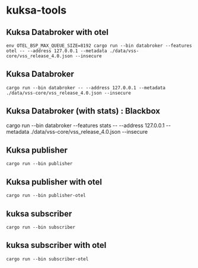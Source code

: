 # kuksa-tools

## Kuksa Databroker with otel
```env OTEL_BSP_MAX_QUEUE_SIZE=8192 cargo run --bin databroker --features otel -- --address 127.0.0.1 --metadata ./data/vss-core/vss_release_4.0.json --insecure```

## Kuksa Databroker 
```cargo run --bin databroker -- --address 127.0.0.1 --metadata ./data/vss-core/vss_release_4.0.json --insecure```
 


## Kuksa Databroker (with stats) : Blackbox
cargo run --bin databroker --features stats -- --address 127.0.0.1 --metadata ./data/vss-core/vss_release_4.0.json --insecure

## Kuksa publisher
```cargo run --bin publisher```

## Kuksa publisher with otel
```cargo run --bin publisher-otel```

## kuksa subscriber
```cargo run --bin subscriber```

## kuksa subscriber with otel
```cargo run --bin subscriber-otel```